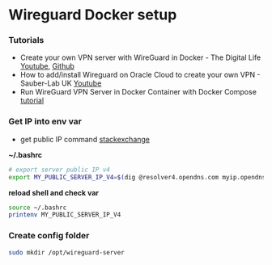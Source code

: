 # Wireguard Docker setup

### Tutorials

- Create your own VPN server with WireGuard in Docker - The Digital Life [Youtube](https://www.youtube.com/watch?v=GZRTnP4lyuo), [Github](https://github.com/xcad2k/videos/tree/main/wireguard-docker)
- How to add/install Wireguard on Oracle Cloud to create your own VPN - Sauber-Lab UK [Youtube](https://www.youtube.com/watch?v=ocsVUGjVSpI)
- Run WireGuard VPN Server in Docker Container with Docker Compose [tutorial](https://techviewleo.com/run-wireguard-server-in-docker-container)


### Get IP into env var

- get public IP command [stackexchange](https://unix.stackexchange.com/questions/22615/how-can-i-get-my-external-ip-address-in-a-shell-script)

**~/.bashrc**

```bash
# export server public IP v4
export MY_PUBLIC_SERVER_IP_V4=$(dig @resolver4.opendns.com myip.opendns.com +short)
```

**reload shell and check var**

```bash
source ~/.bashrc
printenv MY_PUBLIC_SERVER_IP_V4
```

### Create config folder

```bash
sudo mkdir /opt/wireguard-server
```

